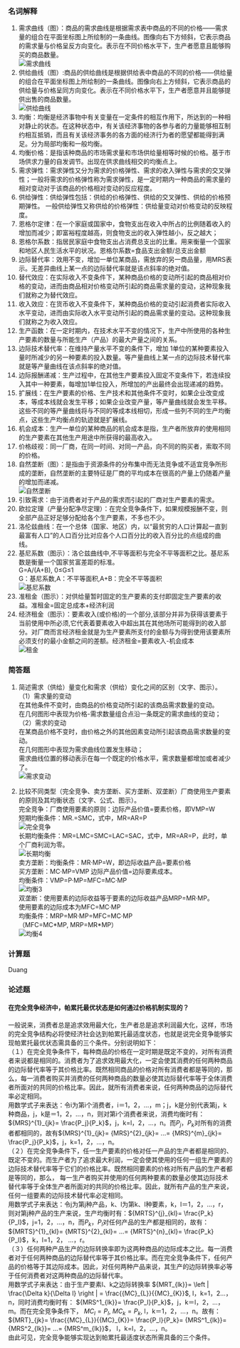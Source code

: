 ### 名词解释
1. 需求曲线（图）：商品的需求曲线是根据需求表中商品的不同的价格——需求量的组合在平面坐标图上所绘制的一条曲线。图像向右下方倾斜，它表示商品的需求量与价格呈反方向变化。表示在不同价格水平下，生产者愿意且能够购买的商品数量。  
  ![需求曲线](https://raw.githubusercontent.com/YuriSequoia/MyMathData/master/img/xuqq.jpg)
2. 供给曲线（图）:商品的供给曲线是根据供给表中商品的不同的价格——供给量的组合在平面坐标图上所绘制的一条曲线。图像向右上方倾斜，它表示商品的供给量与价格呈同方向变化。表示在不同价格水平下，生产者愿意并且能够提供出售的商品数量。  
 ![供给曲线](https://raw.githubusercontent.com/YuriSequoia/MyMathData/master/img/gsji.jpg)
3. 均衡：均衡是经济事物中有关变量在一定条件的相互作用下，所达到的一种相对静止的状态。在这种状态中，有关该经济事物的各参与者的力量能够相互制约相互抵销，而且有关该经济事务的各方面的经济行为者的愿望都能得到满足。分为局部均衡和一般均衡。
4. 均衡价格：是指该种商品的市场需求量和市场供给量相等时候的价格。基于市场供求力量的自发调节。出现在供求曲线相交的均衡点上。
5. 需求弹性：需求弹性又分为需求的价格弹性、需求的收入弹性与需求的交叉弹性；一般将需求的价格弹性称为需求弹性，是一定时期内一种商品的需求量的相对变动对于该商品的价格相对变动的反应程度。
6. 供给弹性：供给弹性包括：供给的价格弹性、供给的交叉弹性、供给的价格预期弹性。
一般供给弹性又称供给的价格弹性：供给量变动对价格变动的反映程度。
7. 恩格尔定律：在一个家庭或国家中，食物支出在收入中所占的比例随着收入的增加而减少；即富裕程度越高，则食物支出的收入弹性越小，反之越大；
8. 恩格尔系数：指居民家庭中食物支出占消费总支出的比重。用来衡量一个国家和地区人民生活水平的状况。恩格尔系数=食品支出金额/总支出金额
9. 边际替代率：效用不变，增加一单位某商品，需放弃的另一商品量，用MRS表示。无差异曲线上某一点的边际替代率就是该点斜率的绝对值。
10. 替代效应：在实际收入不变条件下，某种商品价格的变动所引起的商品相对价格的变动，进而由商品相对价格变动所引起的商品需求量的变动，这种现象我们就称之为替代效应。
11. 收入效应：在货币收入不变条件下，某种商品价格的变动引起消费者实际收入水平变动，进而由实际收入水平变动所引起的商品需求量的变动。这种现象我们就称之为收入效应。
12. 生产函数：在一定时期内，在技术水平不变的情况下，生产中所使用的各种生产要素的数量与所能生产（产品）的最大产量之间的关系。
13. 边际技术替代率：在维持产量水平不变的条件下，增加 1单位的某种要素投入量时所减少的另一种要素的投入数量。等产量曲线上某一点的边际技术替代率就是等产量曲线在该点斜率的绝对值。
14. 边际报酬递减：生产过程中，在其他生产要素投入固定不变条件下，若连续投入其中一种要素，每增加1单位投入，所增加的产出最终会出现递减的趋势。
15. 扩展线：在生产要素的价格、生产技术和其他条件不变时，如果企业改变成本，等成本线就会发生平移；如果企业改变产量，等产量曲线就会发生平移。这些不同的等产量曲线将与不同的等成本线相切，形成一些列不同的生产均衡点，这些生产均衡点的轨迹就是扩展线。
16. 机会成本：生产一单位的某种商品的机会成本是指，生产者所放弃的使用相同的生产要素在其他生产用途中所获得的最高收入。
17. 价格歧视：同一厂商，在同一时间、对同一产品，向不同的购买者，索取不同的价格。
18. 自然垄断（图）：是指由于资源条件的分布集中而无法竞争或不适宜竞争所形成的垄断，自然垄断的主要特征是厂商的平均成本在很高的产量上仍随着产量的增加而递减。  
![自然垄断](https://raw.githubusercontent.com/YuriSequoia/MyMathData/master/img/zirjlsdr.png)
19. 引致需求：由于消费者对于产品的需求而引起的厂商对生产要素的需求。
20. 欧拉定理（产量分配净尽定理）：在完全竞争条件下，如果规模报酬不变，则全部产品正好足够分配给各个生产要素，不多也不少。
21. 洛伦兹曲线：在一个总体（国家、地区）内，以“最贫穷的人口计算起一直到最富有人口”的人口百分比对应各个人口百分比的收入百分比的点组成的曲线。
22. 基尼系数（图示）：洛仑兹曲线中,不平等面积与完全不平等面积之比。基尼系数是衡量一个国家贫富差距的标准。  
  G=A/(A+B), 0≤G≤1  
  G：基尼系数,A：不平等面积,A+B：完全不平等面积  
  ![基尼系数](https://raw.githubusercontent.com/YuriSequoia/MyMathData/master/img/jinixiuu.png)
23. 准租金（图示）：对供给量暂时固定的生产要素的支付即固定生产要素的收益。准租金=固定总成本+经济利润
24. 经济租金（图示）：要素收入(或价格)的一个部分,该部分并非为获得该要素于当前使用中所必须,它代表着要素收入中超出其在其他场所可能得到的收入部分。对厂商而言经济租金就是为生产要素所支付的金额与为得到使用该要素所必须支付的最小金额之间的差额。经济租金=要素收入-机会成本  
  ![租金](https://raw.githubusercontent.com/YuriSequoia/MyMathData/master/img/zujb.png)

### 简答题
1. 简述需求（供给）量变化和需求（供给）变化之间的区别（文字、图示）。  
（1）需求量的变动  
在其他条件不变时，由商品的价格变动所引起的该商品需求数量的变动。  
在几何图形中表现为价格-需求数量组合点沿一条既定的需求曲线的变动；  
（2）需求的变动  
在某商品价格不变时，由价格之外的其他因素变动所引起该商品需求数量的变动。  
在几何图形中表现为需求曲线位置发生移动；  
需求曲线位置的移动表示在每一个既定的价格水平，需求数量都增加或者减少了。  
![需求变动](https://raw.githubusercontent.com/YuriSequoia/MyMathData/master/img/xuqqbmds.jpg)

2. 比较不同类型（完全竞争、卖方垄断、买方垄断、双垄断）厂商使用生产要素的原则及其均衡状态（文字、公式、图示）。  
完全竞争：厂商使用要素的原则：边际产品价值=要素价格，即VMP=W  
短期均衡条件：MR.=SMC，式中，MR=AR=P  
![完全竞争](https://raw.githubusercontent.com/YuriSequoia/MyMathData/master/img/jyhh1.jpeg)  
长期均衡条件：MR=LMC=SMC=LAC=SAC，式中，MR=AR=P，此时，单个厂商利润为零。  
![长期均衡](https://raw.githubusercontent.com/YuriSequoia/MyMathData/master/img/jyhh2.jpeg)  
卖方垄断：均衡条件：MR·MP=W，即边际收益产品=要素价格  
买方垄断：MC·MP=VMP 边际产品价值=边际要素成本。  
均衡条件：VMP=P·MP=MFC=MC·MP  
![均衡3](https://raw.githubusercontent.com/YuriSequoia/MyMathData/master/img/jyhh3.jpeg)  
双垄断：使用要素的边际收益等于要素的边际收益产品MRP=MR·MP。  
使用要素的边际成本为MFC=MC·MP  
均衡条件：MRP=MR·MP=MFC=MC·MP  
（MFC=MC\*MP, MRP=MR\*MP）  
![均衡4](https://raw.githubusercontent.com/YuriSequoia/MyMathData/master/img/jyhh4.jpeg)

### 计算题
Duang

### 论述题
#### 在完全竞争经济中，帕累托最优状态是如何通过价格机制实现的？
一般说来，消费者总是追求效用最大化，生产者总是追求利润最大化，这样，市场的完全竞争结构必将使经济社会达到帕累托最适度状态，也就是说完全竞争能够实现帕累托最优状态需具备的三个条件。分别说明如下：  
（１）在完全竞争条件下，每种商品的价格在一定时期是既定不变的，对所有消费者来说都是相同的。消费者为了追求效用最大化，一定会使其消费的任何两种商品的边际替代率等于其价格比率。既然相同商品的价格对所有消费者都是等同的，那么，每一消费者购买并消费的任何两种商品的数量必使其边际替代率等于全体消费者所面对的共同的价格比率。因此，就所有消费者来说，任何两种商品的边际替代率必定相同。  
用数学式子来表达：令i为第i个消费者，i＝1，2，…，m；j，k是分别代表第j，k种商品，j，k是＝1，2，…，n，则对第i个消费者来说，消费均衡时有：${MRS}^{1}_{jk}= \frac{P_j}{P_k}$，j，k=l，2，…，n。而$P_j$，$P_k$对所有的消费者都相同的，故有${MRS}^{1}_{jk}= {MRS}^{2}_{jk}= ...= {MRS}^{m}_{jk}= \frac{P_j}{P_k}$，j，k=1，2，…，n。  
（２）在完全竞争条件下，任一生产要素的价格对任一产品的生产者都是相同的、既定不变的。而生产者为了追求最大利润，一定会使其使用的任何一组生产要素的边际技术替代率等于它们的价格比率。既然相同要素的价格对所有产品的生产者都是等同的，那么， 每一生产者购买并使用的任何两种要素的数量必使其边际技术替代率等于全体生产者所面对的共同的价格比率。因此，就所有产品的生产来说，任何一组要素的边际技术替代率必定相同。  
用数学式子来表达：令j为第j种产品，k、l为第k、l种要素，k，l＝1，2，…，r，则对第j种产品的生产来说，生产均衡时有：${MRTS}^{j}_{kl}= \frac{P_k}{P_l}$，j=1，2，…，n，而$P_k$，$P_l$对任何产品的生产都是相同的，故有：
${MRTS}^{1}_{kl}= {MRTS}^{2}_{kl}= ...= {MRTS}^{n}_{kl}= \frac{P_k}{P_l}$，k，l=1，2， …，r。  
（３）任何两种产品生产的边际转换率即为这两种商品的边际成本之比。每一消费者对于任何两种商品的边际替代率等于其价格比率。而在完全竞争条件下，任何产品的价格等于其边际成本。因此，对任何两种产品来说，其生产的边际转换率必等于任何消费者对这两种商品的边际替代率。  
用数学式子来表达：由于生产要素l、k之边际转换率
${MRT_{lk}}= \left | \frac{\Delta k}{\Delta l}  \right | = \frac{{MC}_{L}}{{MC}_{K}}$, l，k=1，2…，n，同时消费均衡时有：
${MRS^1_{lk}}= \frac{P_l}{P_k}$，j，k＝l，2，…，m。而在完全竞争条件下，
$MC_l= P_l$, $MC_k= P_k$, l，k＝1，2，…，n。故有：
${MRT}_{jk}= \frac{{MC}_{L}}{{MC}_{K}}= \frac{P_l}{P_k}= {MRS^1_{lk}}= {MRS^2_{lk}}= ...= {MRS^m_{lk}}$， l，k=l，2，…，n。  
由此可见，完全竞争能够实现达到帕累托最适度状态所需具备的三个条件。